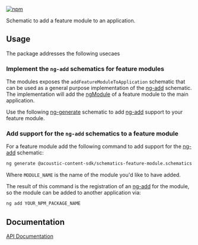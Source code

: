 [![npm](https://img.shields.io/npm/v/@acoustic-content-sdk/schematics-feature-module.svg?style=flat-square)](https://www.npmjs.com/package/@acoustic-content-sdk/schematics-feature-module)

Schematic to add a feature module to an application.

## Usage

The package addresses the following usecaes

### Implement the `ng-add` schematics for feature modules

The modules exposes the `addFeatureModuleToApplication` schematic that can be used as a general purpose implementation of the [ng-add](https://angular.io/cli/add) schematic. The implementation will add the [ngModule](https://angular.io/guide/ngmodules) of a feature module to the main application.

Use the following [ng-generate](https://angular.io/cli/generate) schematic to add [ng-add](https://angular.io/cli/add) support to your feature module.

### Add support for the `ng-add` schematics to a feature module

For a feature module add the following command to add support for the [ng-add](https://angular.io/cli/add) schematic:

```bash
ng generate @acoustic-content-sdk/schematics-feature-module.schematics --module MODULE_NAME
```

Where `MODULE_NAME` is the name of the module you'd like to have added.

The result of this command is the registration of an [ng-add](https://angular.io/cli/add) for the module, so the module can be added to another application via:

```bash
ng add YOUR_NPM_PACKAGE_NAME
```

## Documentation

[API Documentation](./markdown/schematics-feature-module.md)
